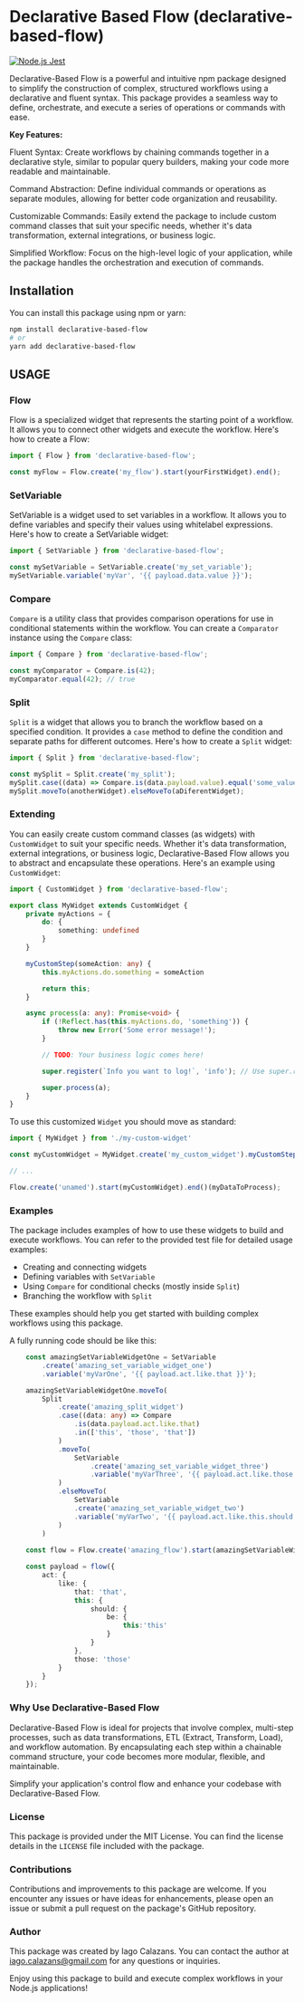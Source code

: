 # Declarative Based Flow (declarative-based-flow)

[![Node.js Jest](https://github.com/iagocalazans/declarative-based-flow/actions/workflows/node.js.yml/badge.svg?branch=master)](https://github.com/iagocalazans/declarative-based-flow/actions/workflows/node.js.yml)

Declarative-Based Flow is a powerful and intuitive npm package designed to simplify the construction of complex, structured workflows using a declarative and fluent syntax. This package provides a seamless way to define, orchestrate, and execute a series of operations or commands with ease.

__Key Features:__

Fluent Syntax: Create workflows by chaining commands together in a declarative style, similar to popular query builders, making your code more readable and maintainable.

Command Abstraction: Define individual commands or operations as separate modules, allowing for better code organization and reusability.

Customizable Commands: Easily extend the package to include custom command classes that suit your specific needs, whether it's data transformation, external integrations, or business logic.

Simplified Workflow: Focus on the high-level logic of your application, while the package handles the orchestration and execution of commands.

<!-- Error Handling: Built-in error handling and exception management to ensure that your workflows run smoothly. -->

## Installation

You can install this package using npm or yarn:

```bash
npm install declarative-based-flow
# or
yarn add declarative-based-flow
```

## USAGE

### Flow

Flow is a specialized widget that represents the starting point of a workflow. It allows you to connect other widgets and execute the workflow. Here's how to create a Flow:

```ts
import { Flow } from 'declarative-based-flow';

const myFlow = Flow.create('my_flow').start(yourFirstWidget).end();
```

### SetVariable

SetVariable is a widget used to set variables in a workflow. It allows you to define variables and specify their values using whitelabel expressions. Here's how to create a SetVariable widget:

```ts
import { SetVariable } from 'declarative-based-flow';

const mySetVariable = SetVariable.create('my_set_variable');
mySetVariable.variable('myVar', '{{ payload.data.value }}');
```

### Compare

`Compare` is a utility class that provides comparison operations for use in conditional statements within the workflow. You can create a `Comparator` instance using the `Compare` class:

```ts
import { Compare } from 'declarative-based-flow';

const myComparator = Compare.is(42);
myComparator.equal(42); // true 
```

### Split

`Split` is a widget that allows you to branch the workflow based on a specified condition. It provides a `case` method to define the condition and separate paths for different outcomes. Here's how to create a `Split` widget:

```ts
import { Split } from 'declarative-based-flow';

const mySplit = Split.create('my_split');
mySplit.case((data) => Compare.is(data.payload.value).equal('some_value'));
mySplit.moveTo(anotherWidget).elseMoveTo(aDiferentWidget);
```

### Extending

You can easily create custom command classes (as widgets) with `CustomWidget` to suit your specific needs. Whether it's data transformation, external integrations, or business logic, Declarative-Based Flow allows you to abstract and encapsulate these operations. Here's an example using `CustomWidget`:

```ts
import { CustomWidget } from 'declarative-based-flow';

export class MyWidget extends CustomWidget {
    private myActions = {
        do: {
            something: undefined
        }
    }

    myCustomStep(someAction: any) {
        this.myActions.do.something = someAction

        return this;
    }

    async process(a: any): Promise<void> {
        if (!Reflect.has(this.myActions.do, 'something')) {
            throw new Error('Some error message!');
        }

        // TODO: Your business logic comes here!

        super.register(`Info you want to log!`, 'info'); // Use super.register to log data on your process.

        super.process(a);
    }
}
```

To use this customized `Widget` you should move as standard:

```ts
import { MyWidget } from './my-custom-widget'

const myCustomWidget = MyWidget.create('my_custom_widget').myCustomStep(() => console.log("Easy to customize!"));

// ... 

Flow.create('unamed').start(myCustomWidget).end()(myDataToProcess);
```

### Examples

The package includes examples of how to use these widgets to build and execute workflows. You can refer to the provided test file for detailed usage examples:

- Creating and connecting widgets
- Defining variables with `SetVariable`
- Using `Compare` for conditional checks (mostly inside `Split`)
- Branching the workflow with `Split`

These examples should help you get started with building complex workflows using this package.

A fully running code should be like this:

```ts
    const amazingSetVariableWidgetOne = SetVariable
        .create('amazing_set_variable_widget_one')
        .variable('myVarOne', '{{ payload.act.like.that }}');

    amazingSetVariableWidgetOne.moveTo(
        Split
            .create('amazing_split_widget')
            .case((data: any) => Compare
                .is(data.payload.act.like.that)
                .in(['this', 'those', 'that'])
            )
            .moveTo(
                SetVariable
                    .create('amazing_set_variable_widget_three')
                    .variable('myVarThree', '{{ payload.act.like.those }}')
            )
            .elseMoveTo(
                SetVariable
                .create('amazing_set_variable_widget_two')
                .variable('myVarTwo', '{{ payload.act.like.this.should.be.this }}')
            )
        )
    
    const flow = Flow.create('amazing_flow').start(amazingSetVariableWidgetOne).end();

    const payload = flow({
        act: {
            like: { 
                that: 'that', 
                this: { 
                    should: { 
                        be: { 
                            this:'this' 
                        } 
                    } 
                }, 
                those: 'those' 
            }
        }
    });
```

### Why Use Declarative-Based Flow

Declarative-Based Flow is ideal for projects that involve complex, multi-step processes, such as data transformations, ETL (Extract, Transform, Load), and workflow automation. By encapsulating each step within a chainable command structure, your code becomes more modular, flexible, and maintainable.

Simplify your application's control flow and enhance your codebase with Declarative-Based Flow.

### License

This package is provided under the MIT License. You can find the license details in the `LICENSE` file included with the package.

### Contributions

Contributions and improvements to this package are welcome. If you encounter any issues or have ideas for enhancements, please open an issue or submit a pull request on the package's GitHub repository.

### Author

This package was created by Iago Calazans. You can contact the author at <iago.calazans@gmail.com> for any questions or inquiries.

Enjoy using this package to build and execute complex workflows in your Node.js applications!

